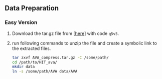 ## Data Preparation

### Easy Version

1. Download the tar.gz file from [[here]](https://pan.baidu.com/s/1UrflK4IgiVbVBOP5fDHdKA) with code `q5v5`. 

2. run following commands to unzip the file and create a 
symbolic link to the extracted files.

    ```bash
    tar zxvf AVA_compress.tar.gz -C /some/path/
    cd /path/to/HIT_ava/
    mkdir data
    ln -s /some/path/AVA data/AVA
    ```